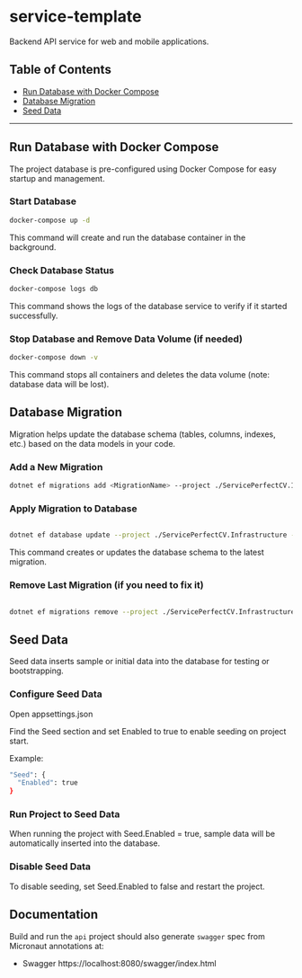 # service-template

Backend API service for web and mobile applications.

## Table of Contents

- [Run Database with Docker Compose](#run-database-with-docker-compose)
- [Database Migration](#database-migration)
- [Seed Data](#seed-data)

---

## Run Database with Docker Compose

The project database is pre-configured using Docker Compose for easy startup and management.

### Start Database

```bash
docker-compose up -d
```

This command will create and run the database container in the background.

### Check Database Status

```bash
docker-compose logs db
```

This command shows the logs of the database service to verify if it started successfully.

### Stop Database and Remove Data Volume (if needed)

```bash
docker-compose down -v
```

This command stops all containers and deletes the data volume (note: database data will be lost).

## Database Migration

Migration helps update the database schema (tables, columns, indexes, etc.) based on the data models in your code.

### Add a New Migration

```bash
dotnet ef migrations add <MigrationName> --project ./ServicePerfectCV.Infrastructure --startup-project ./ServicePerfectCV.WebApi
```

### Apply Migration to Database

```bash

dotnet ef database update --project ./ServicePerfectCV.Infrastructure --startup-project ./ServicePerfectCV.WebApi
```

This command creates or updates the database schema to the latest migration.

### Remove Last Migration (if you need to fix it)

```bash

dotnet ef migrations remove --project ./ServicePerfectCV.Infrastructure --startup-project ./ServicePerfectCV.WebApi
```

## Seed Data

Seed data inserts sample or initial data into the database for testing or bootstrapping.

### Configure Seed Data

Open appsettings.json

Find the Seed section and set Enabled to true to enable seeding on project start.

Example:

```bash
"Seed": {
  "Enabled": true
}

```

### Run Project to Seed Data

When running the project with Seed.Enabled = true, sample data will be automatically inserted into the database.

### Disable Seed Data

To disable seeding, set Seed.Enabled to false and restart the project.

## Documentation

Build and run the `api` project should also generate `swagger` spec from Micronaut annotations at:

- Swagger https://localhost:8080/swagger/index.html
